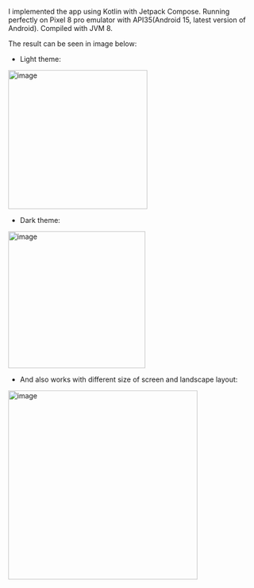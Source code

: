 I implemented the app using Kotlin with Jetpack Compose.
Running perfectly on Pixel 8 pro emulator with API35(Android 15, latest version of Android).
Compiled with JVM 8.

The result can be seen in image below:
- Light theme:
<img width="280" alt="image" src="https://github.com/user-attachments/assets/279774c7-afd5-4f9c-9d3b-6d9357d443d4">

- Dark theme:
<img width="276" alt="image" src="https://github.com/user-attachments/assets/387626c2-d6db-4abc-9489-4918703dba52">

- And also works with different size of screen and landscape layout:
<img width="381" alt="image" src="https://github.com/user-attachments/assets/062e6ec1-8b83-4dff-b96a-56e4b928248f">
